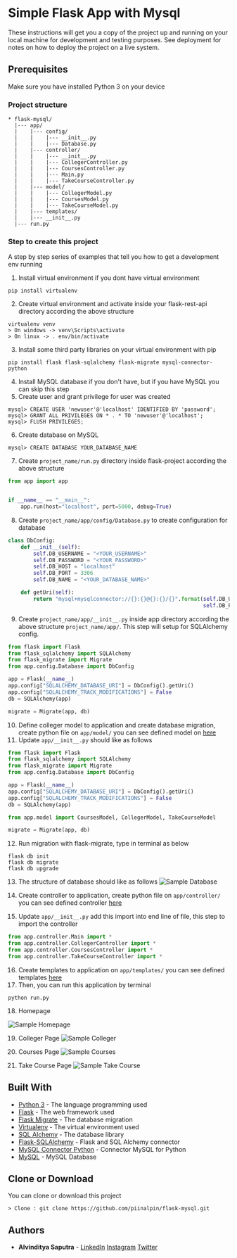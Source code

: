 # Simple Flask App with Mysql

These instructions will get you a copy of the project up and running on your local machine for development and testing purposes. See deployment for notes on how to deploy the project on a live system.

## Prerequisites

Make sure you have installed Python 3 on your device

### Project structure
```
* flask-mysql/
  |--- app/
  |    |--- config/
  |    |    |--- __init__.py
  |    |    |--- Database.py
  |    |--- controller/
  |    |    |--- __init__.py
  |    |    |--- CollegerController.py
  |    |    |--- CoursesController.py
  |    |    |--- Main.py
  |    |    |--- TakeCourseController.py
  |    |--- model/
  |    |    |--- CollegerModel.py
  |    |    |--- CoursesModel.py
  |    |    |--- TakeCourseModel.py
  |    |--- templates/
  |    |--- __init__.py
  |--- run.py
```

### Step to create this project

A step by step series of examples that tell you how to get a development env running

1. Install virtual environment if you dont have virtual environment
```
pip install virtualenv
```
2. Create virtual environment and activate inside your flask-rest-api directory according the above structure
```
virtualenv venv
> On windows -> venv\Scripts\activate
> On linux -> . env/bin/activate
```
3. Install some third party libraries on your virtual environment with pip
```
pip install flask flask-sqlalchemy flask-migrate mysql-connector-python
```
4. Install MySQL database if you don't have, but if you have MySQL you can skip this step
5. Create user and grant privilege for user was created
```mysql
mysql> CREATE USER 'newuser'@'localhost' IDENTIFIED BY 'password';
mysql> GRANT ALL PRIVILEGES ON * . * TO 'newuser'@'localhost';
mysql> FLUSH PRIVILEGES;
```
6. Create database on MySQL
```mysql
mysql> CREATE DATABASE YOUR_DATABASE_NAME
```
7. Create `project_name/run.py` directory inside flask-project according the above structure
```python
from app import app


if __name__ == "__main__":
    app.run(host="localhost", port=5000, debug=True)
```
8. Create `project_name/app/config/Database.py` to create configuration for database
```python
class DbConfig:
    def __init__(self):
        self.DB_USERNAME = "<YOUR_USERNAME>"
        self.DB_PASSWORD = "<YOUR_PASSWORD>"
        self.DB_HOST = "localhost"
        self.DB_PORT = 3306
        self.DB_NAME = "<YOUR_DATABASE_NAME>"

    def getUri(self):
        return "mysql+mysqlconnector://{}:{}@{}:{}/{}".format(self.DB_USERNAME, self.DB_PASSWORD, self.DB_HOST,
                                                              self.DB_PORT, self.DB_NAME)

```
9. Create `project_name/app/__init__.py` inside app directory according the above structure `project_name/app/`. This step will setup for SQLAlchemy config.
```python
from flask import Flask
from flask_sqlalchemy import SQLAlchemy
from flask_migrate import Migrate
from app.config.Database import DbConfig

app = Flask(__name__)
app.config["SQLALCHEMY_DATABASE_URI"] = DbConfig().getUri()
app.config["SQLALCHEMY_TRACK_MODIFICATIONS"] = False
db = SQLAlchemy(app)

migrate = Migrate(app, db)

```
10. Define colleger model to application and create database migration, create python file on `app/model/` you can see defined model on [here](https://github.com/piinalpin/flask-mysql/tree/master/app/model)
11. Update `app/__init__.py` should like as follows
```python
from flask import Flask
from flask_sqlalchemy import SQLAlchemy
from flask_migrate import Migrate
from app.config.Database import DbConfig

app = Flask(__name__)
app.config["SQLALCHEMY_DATABASE_URI"] = DbConfig().getUri()
app.config["SQLALCHEMY_TRACK_MODIFICATIONS"] = False
db = SQLAlchemy(app)

from app.model import CoursesModel, CollegerModel, TakeCourseModel

migrate = Migrate(app, db)
```
12. Run migration with flask-migrate, type in terminal as below
```
flask db init
flask db migrate
flask db upgrade
```
13. The structure of database should like as follows
![Sample Database](https://raw.githubusercontent.com/piinalpin/flask-mysql/master/docs/dbdiagram.png)

14. Create controller to application, create python file on `app/controller/` you can see defined controller [here](https://github.com/piinalpin/flask-mysql/tree/master/app/controller)
15. Update `app/__init__.py` add this import into end line of file, this step to import the controller
```python
from app.controller.Main import *
from app.controller.CollegerController import *
from app.controller.CoursesController import *
from app.controller.TakeCourseController import *
```
16. Create templates to application on `app/templates/` you can see defined templates [here](https://github.com/piinalpin/flask-mysql/tree/master/app/templates)
17. Then, you can run this application by terminal
```
python run.py
```
18. Homepage

![Sample Homepage](https://raw.githubusercontent.com/piinalpin/flask-mysql/master/docs/homepage.png)

19. Colleger Page
![Sample Colleger](https://raw.githubusercontent.com/piinalpin/flask-mysql/master/docs/colleger.png)

20. Courses Page
![Sample Courses](https://raw.githubusercontent.com/piinalpin/flask-mysql/master/docs/courses.png)

21. Take Course Page
![Sample Take Course](https://raw.githubusercontent.com/piinalpin/flask-mysql/master/docs/take_courses.png)

## Built With

* [Python 3](https://www.python.org/download/releases/3.0/) - The language programming used
* [Flask](http://flask.pocoo.org/) - The web framework used
* [Flask Migrate](https://pypi.org/project/Flask-Migrate/) - The database migration
* [Virtualenv](https://virtualenv.pypa.io/en/latest/) - The virtual environment used
* [SQL Alchemy](https://www.sqlalchemy.org/) - The database library
* [Flask-SQLAlchemy](http://flask-sqlalchemy.pocoo.org/2.3/) - Flask and SQL Alchemy connector
* [MySQL Connector Python](https://pypi.org/project/mysql-connector-python/) - Connector MySQL for Python
* [MySQL](https://www.mysql.com/) - MySQL Database

## Clone or Download

You can clone or download this project
```
> Clone : git clone https://github.com/piinalpin/flask-mysql.git
```

## Authors

* **Alvinditya Saputra** - [LinkedIn](https://linkedin.com/in/piinalpin) [Instagram](https://www.instagram.com/piinalpin) [Twitter](https://www.twitter.com/piinalpin)

<!--more-->
